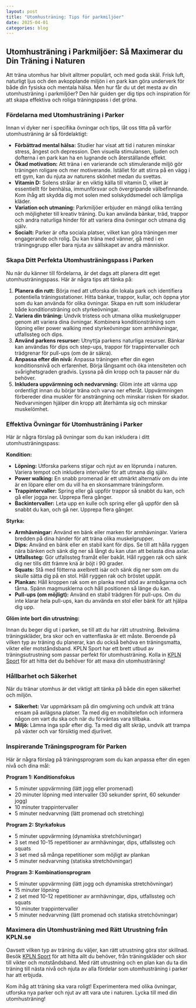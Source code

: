 ```yaml
---
layout: post
title: "Utomhusträning: Tips för parkmiljöer"
date: 2025-04-01
categories: blog
---
```


## Utomhusträning i Parkmiljöer: Så Maximerar du Din Träning i Naturen

Att träna utomhus har blivit alltmer populärt, och med goda skäl. Frisk luft, naturligt ljus och den avkopplande miljön i en park kan göra underverk för både din fysiska och mentala hälsa. Men hur får du ut det mesta av din utomhusträning i parkmiljöer? Den här guiden ger dig tips och inspiration för att skapa effektiva och roliga träningspass i det gröna.

### Fördelarna med Utomhusträning i Parker

Innan vi dyker ner i specifika övningar och tips, låt oss titta på varför utomhusträning är så fördelaktigt:

*   **Förbättrad mental hälsa:** Studier har visat att tid i naturen minskar stress, ångest och depression. Den visuella stimulansen, ljuden och dofterna i en park kan ha en lugnande och återställande effekt.
*   **Ökad motivation:** Att träna i en varierande och stimulerande miljö gör träningen roligare och mer motiverande. Istället för att stirra på en vägg i ett gym, kan du njuta av naturens skönhet medan du svettas.
*   **Vitamin D:** Solens strålar är en viktig källa till vitamin D, vilket är essentiellt för benhälsa, immunförsvar och övergripande välbefinnande. Kom ihåg att skydda dig mot solen med solskyddsmedel och lämpliga kläder.
*   **Variation och utmaning:** Parkmiljöer erbjuder en mängd olika terräng och möjligheter till kreativ träning. Du kan använda bänkar, träd, trappor och andra naturliga hinder för att variera dina övningar och utmana dig själv.
*   **Socialt:** Parker är ofta sociala platser, vilket kan göra träningen mer engagerande och rolig. Du kan träna med vänner, gå med i en träningsgrupp eller bara njuta av sällskapet av andra människor.

### Skapa Ditt Perfekta Utomhusträningspass i Parken

Nu när du känner till fördelarna, är det dags att planera ditt eget utomhusträningspass. Här är några tips att tänka på:

1.  **Planera din rutt:** Börja med att utforska din lokala park och identifiera potentiella träningsstationer. Hitta bänkar, trappor, kullar, och öppna ytor som du kan använda för olika övningar. Skapa en rutt som inkluderar både konditionsträning och styrkeövningar.
2.  **Variera din träning:** Undvik tristess och utmana olika muskelgrupper genom att variera dina övningar. Kombinera konditionsträning som löpning eller power walking med styrkeövningar som armhävningar, utfallssteg och dips.
3.  **Använd parkens resurser:** Utnyttja parkens naturliga resurser. Bänkar kan användas för dips och step-ups, trappor för trappintervaller och trädgrenar för pull-ups (om de är säkra).
4.  **Anpassa efter din nivå:** Anpassa träningen efter din egen konditionsnivå och erfarenhet. Börja långsamt och öka intensiteten och svårighetsgraden gradvis. Lyssna på din kropp och ta pauser när du behöver.
5.  **Inkludera uppvärmning och nedvarvning:** Glöm inte att värma upp ordentligt innan du börjar träna och varva ner efteråt. Uppvärmningen förbereder dina muskler för ansträngning och minskar risken för skador. Nedvarvningen hjälper din kropp att återhämta sig och minskar muskelömhet.

### Effektiva Övningar för Utomhusträning i Parker

Här är några förslag på övningar som du kan inkludera i ditt utomhusträningspass:

**Kondition:**

*   **Löpning:** Utforska parkens stigar och njut av en löprunda i naturen. Variera tempot och inkludera intervaller för att utmana dig själv.
*   **Power walking:** En snabb promenad är ett utmärkt alternativ om du inte är en löpare eller om du vill ha en skonsammare träningsform.
*   **Trappintervaller:** Spring eller gå uppför trappor så snabbt du kan, och gå eller jogga ner. Upprepa flera gånger.
*   **Backintervaller:** Leta upp en kulle och spring eller gå uppför den så snabbt du kan, och gå ner. Upprepa flera gånger.

**Styrka:**

*   **Armhävningar:** Använd en bänk eller marken för armhävningar. Variera bredden på dina händer för att träna olika muskelgrupper.
*   **Dips:** Använd en bänk eller en stabil kant för dips. Se till att hålla ryggen nära bänken och sänk dig ner så långt du kan utan att belasta dina axlar.
*   **Utfallssteg:** Gör utfallssteg framåt eller bakåt. Håll ryggen rak och sänk dig ner tills ditt främre knä är böjt i 90 grader.
*   **Squats:** Stå med fötterna axelbrett isär och sänk dig ner som om du skulle sätta dig på en stol. Håll ryggen rak och bröstet uppåt.
*   **Plankan:** Håll kroppen rak som en planka med stöd av armbågarna och tårna. Spänn magmusklerna och håll positionen så länge du kan.
*   **Pull-ups (om möjligt):** Använd en stabil trädgren för pull-ups. Om du inte klarar hela pull-ups, kan du använda en stol eller bänk för att hjälpa dig upp.

**Glöm inte bort din utrustning:**

Innan du beger dig ut i parken, se till att du har rätt utrustning. Bekväma träningskläder, bra skor och en vattenflaska är ett måste. Beroende på vilken typ av träning du planerar, kan du också behöva en träningsmatta, vikter eller motståndsband. KPLN Sport har ett brett utbud av träningsutrustning som passar perfekt för utomhusträning. Kolla in [KPLN Sport](https://www.kpln.se/category/sport) för att hitta det du behöver för att maxa din utomhusträning!

### Hållbarhet och Säkerhet

När du tränar utomhus är det viktigt att tänka på både din egen säkerhet och miljön.

*   **Säkerhet:** Var uppmärksam på din omgivning och undvik att träna ensam på avlägsna platser. Ta med dig en mobiltelefon och informera någon om vart du ska och när du förväntas vara tillbaka.
*   **Miljö:** Lämna inga spår efter dig. Ta med dig allt skräp, undvik att trampa på växter och var försiktig med djurlivet.

### Inspirerande Träningsprogram för Parken

Här är några förslag på träningsprogram som du kan anpassa efter din egen nivå och dina mål:

**Program 1: Konditionsfokus**

*   5 minuter uppvärmning (lätt jogg eller promenad)
*   20 minuter löpning med intervaller (30 sekunder sprint, 60 sekunder jogg)
*   10 minuter trappintervaller
*   5 minuter nedvarvning (lätt promenad och stretching)

**Program 2: Styrkafokus**

*   5 minuter uppvärmning (dynamiska stretchövningar)
*   3 set med 10-15 repetitioner av armhävningar, dips, utfallssteg och squats
*   3 set med så många repetitioner som möjligt av plankan
*   5 minuter nedvarvning (statiska stretchövningar)

**Program 3: Kombinationsprogram**

*   5 minuter uppvärmning (lätt jogg och dynamiska stretchövningar)
*   15 minuter löpning
*   2 set med 10-12 repetitioner av armhävningar, dips, utfallssteg och squats
*   10 minuter trappintervaller
*   5 minuter nedvarvning (lätt promenad och statiska stretchövningar)

### Maximera din Utomhusträning med Rätt Utrustning från KPLN.se

Oavsett vilken typ av träning du väljer, kan rätt utrustning göra stor skillnad. Besök [KPLN Sport](https://www.kpln.se/category/sport) för att hitta allt du behöver, från träningskläder och skor till vikter och motståndsband. Med rätt utrustning och en plan kan du ta din träning till nästa nivå och njuta av alla fördelar som utomhusträning i parker har att erbjuda.

Kom ihåg att träning ska vara roligt! Experimentera med olika övningar, utforska nya parker och njut av att vara ute i naturen. Lycka till med din utomhusträning!
